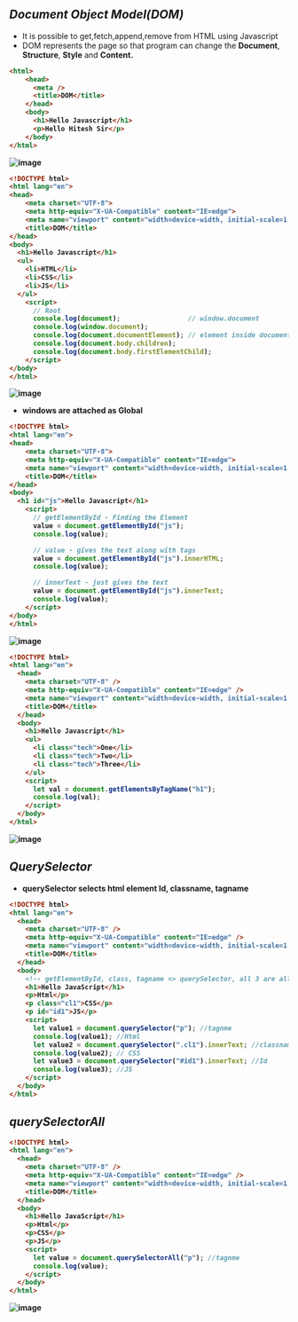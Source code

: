 ## _Document Object Model(DOM)_
- It is possible to get,fetch,append,remove from HTML using Javascript
- DOM represents the page so that program can change the <b>Document</b>, <b>Structure</b>, <b>Style</b> and <b>Content.</b> 

<b>

```html
<html>
    <head>
      <meta />
      <title>DOM</title>
    </head>
    <body>
      <h1>Hello Javascript</h1>
      <p>Hello Hitesh Sir</p>
    </body>
</html>
```


![image](https://user-images.githubusercontent.com/91872149/190841007-32495ce1-8b4f-474a-a619-afb49b695fdc.png)

```html
<!DOCTYPE html>
<html lang="en">
<head>
    <meta charset="UTF-8">
    <meta http-equiv="X-UA-Compatible" content="IE=edge">
    <meta name="viewport" content="width=device-width, initial-scale=1.0">
    <title>DOM</title>
</head>
<body>
  <h1>Hello Javascript</h1>
  <ul>
    <li>HTML</li>
    <li>CSS</li>
    <li>JS</li>
  </ul>
    <script>
      // Root
      console.log(document);                 // window.document
      console.log(window.document);
      console.log(document.documentElement); // element inside document
      console.log(document.body.children);
      console.log(document.body.firstElementChild);
    </script>
</body>
</html>
```  
![image](https://user-images.githubusercontent.com/91872149/190841556-2c71a492-241a-4933-b533-2d51ee64c4a4.png)
- windows are attached as Global

```html
<!DOCTYPE html>
<html lang="en">
<head>
    <meta charset="UTF-8">
    <meta http-equiv="X-UA-Compatible" content="IE=edge">
    <meta name="viewport" content="width=device-width, initial-scale=1.0">
    <title>DOM</title>
</head>
<body>
  <h1 id="js">Hello Javascript</h1>
    <script>
      // getElementById - Finding the Element
      value = document.getElementById("js");                
      console.log(value);

      // value - gives the text along with tags
      value = document.getElementById("js").innerHTML;                
      console.log(value);

      // innerText - just gives the text
      value = document.getElementById("js").innerText;                
      console.log(value);
    </script>
</body>
</html>
```
![image](https://user-images.githubusercontent.com/91872149/190841973-4164c702-ec28-4c0e-af0d-799d55c35f14.png)

```html
<!DOCTYPE html>
<html lang="en">
  <head>
    <meta charset="UTF-8" />
    <meta http-equiv="X-UA-Compatible" content="IE=edge" />
    <meta name="viewport" content="width=device-width, initial-scale=1.0" />
    <title>DOM</title>
  </head>
  <body>
    <h1>Hello Javascript</h1>
    <ul>
      <li class="tech">One</li>
      <li class="tech">Two</li>
      <li class="tech">Three</li>
    </ul>
    <script>
      let val = document.getElementsByTagName("h1");
      console.log(val);
    </script>
  </body>
</html>
```  
![image](https://user-images.githubusercontent.com/91872149/190842125-07f5cf9f-9254-48c7-a901-349224e4d7b5.png)

## _QuerySelector_
- querySelector selects html element Id, classname, tagname
```html
<!DOCTYPE html>
<html lang="en">
  <head>
    <meta charset="UTF-8" />
    <meta http-equiv="X-UA-Compatible" content="IE=edge" />
    <meta name="viewport" content="width=device-width, initial-scale=1.0" />
    <title>DOM</title>
  </head>
  <body>
    <!-- getElementById, class, tagname => querySelector, all 3 are allowed-->
    <h1>Hello JavaScript</h1>
    <p>Html</p>
    <p class="cl1">CSS</p>
    <p id="id1">JS</p>
    <script>
      let value1 = document.querySelector("p"); //tagnme
      console.log(value1); //Html
      let value2 = document.querySelector(".cl1").innerText; //classname
      console.log(value2); // CSS
      let value3 = document.querySelector("#id1").innerText; //Id
      console.log(value3); //JS
    </script>
  </body>
</html>
```
## _querySelectorAll_
```html
<!DOCTYPE html>
<html lang="en">
  <head>
    <meta charset="UTF-8" />
    <meta http-equiv="X-UA-Compatible" content="IE=edge" />
    <meta name="viewport" content="width=device-width, initial-scale=1.0" />
    <title>DOM</title>
  </head>
  <body>
    <h1>Hello JavaScript</h1>
    <p>Html</p>
    <p>CSS</p>
    <p>JS</p>
    <script>
      let value = document.querySelectorAll("p"); //tagnme
      console.log(value);
    </script>
  </body>
</html>
```
![image](https://user-images.githubusercontent.com/91872149/190842507-9ee7d60d-9f98-413e-9297-2da6ec3c81a0.png)

</b>  
    
    
    

